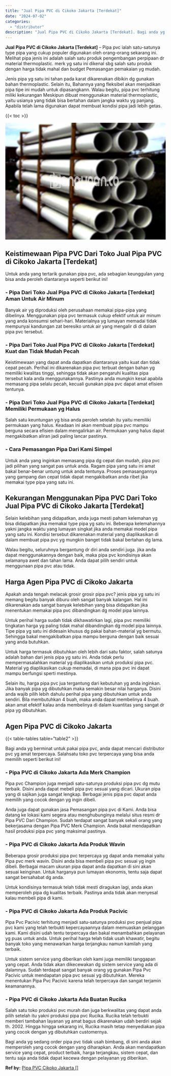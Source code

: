 ```yaml
---
title: "Jual Pipa PVC di Cikoko Jakarta [Terdekat]"
date: "2024-07-02"
categories: 
  - "distributor"
description: "Jual Pipa PVC di Cikoko Jakarta [Terdekat]. Bagi anda yg sedang order pipa pvc tidak usah bimbang, di sini anda akan memperoleh yang cocok dengan yang dihara..."
---
```


**Jual Pipa PVC di Cikoko Jakarta \[Terdekat\]** – Pipa pvc ialah satu-satunya type pipa yang cukup populer digunakan oleh orang-orang sekarang ini. Melihat pipa jenis ini adalah salah satu produk pengembangan perpipaan dr material thermoplastic. merk yg satu ini dikenal sbg salah satu produk dengan harga tidak mahal dan budget Pemasangan pemakaian yg mudah.

Jenis pipa yg satu ini tahan pada karat dikarenakan dibikin dg gunakan bahan thermoplastic. Selain itu, Bahannya yang fleksibel akan menjadikan pipa tipe ini mudah untuk dipasangkann. Walau begitu, pipa pvc terhitung miliki kekurangan Meskipun dibuat menggunakan material thermoplastic, yaitu usianya yang tidak bisa bertahan dalam jangka waktu yg panjang. Apabila telah lama digunakan dapat membuat kondisi pipa jadi lebih getas.

{{< toc >}}

![Jual Pipa PVC di Cikoko Jakarta [Terdekat]](/images/jaul-pipa-pvc-42.png)

## Keistimewaan Pipa PVC Dari Toko Jual Pipa PVC di Cikoko Jakarta \[Terdekat\]

Untuk anda yang tertarik gunakan pipa pvc, ada sebagian keunggulan yang bisa anda peroleh diantaranya seperti berikut ini!

### \- Pipa Dari Toko Jual Pipa PVC di Cikoko Jakarta \[Terdekat\] Aman Untuk Air Minum

Banyak air yg diproduksi oleh perusahaan memakai pipa-pipa yang dibelinya. Menggunakan pipa pvc termasuk cukup efektif untuk air minum yang anda konsumsi sehari-hari. Materialnya yg lumayan memadai tidak mempunyai kandungan zat beresiko untuk air yang mengalir di di dalam pipa pvc tersebut.

### \- Pipa Dari Toko Jual Pipa PVC di Cikoko Jakarta \[Terdekat\] Kuat dan Tidak Mudah Pecah

Keistimewaan yang dapat anda dapatkan diantaranya yaitu kuat dan tidak cepat pecah. Perihal ini dikarenakan pipa pvc terbuat dengan bahan yg memiliki kwalitas tinggi, sehingga tidak akan pengaruhi kualitas pipa tersebut kala anda menggunakannya. Pastinya anda mungkin kesal apabila memasang pipa selalu pecah, kecuali gunakan pipa pvc dapat amat efisien tentunya.

### \- Pipa Dari Toko Jual Pipa PVC di Cikoko Jakarta \[Terdekat\] Memiliki Permukaan yg Halus

Salah satu keuntungan yg bisa anda peroleh setelah itu yaitu memiliki permukaan yang halus. Keadaan ini akan membuat pipa pvc mampu berguna secara efisien dalam mengalirkan air. Permukaan yang halus dapat mengakibatkan aliran jadi paling lancar pastinya.

### \- Cara Pemasangan Pipa Dari Kami Simpel

Untuk anda yang inginkan memasang pipa dg cepat dan mudah, pipa pvc jadi pilihan yang sangat pas untuk anda. Ragam pipa yang satu ini amat bakal benar-benar untung untuk anda tentunya. Proses pemasangannya yang gampang dan cepat tidak dapat mengakibatkan anda ribet jika memakai type pipa yang satu ini.

## Kekurangan Menggunakan Pipa PVC Dari Toko Jual Pipa PVC di Cikoko Jakarta \[Terdekat\]

Selain kelebihan yang didapatkan, anda juga mesti paham kelemahan yg bisa didapatkan jika memakai type pipa yg satu ini. Beberapa kelemahannya yakni jangka waktu yang lumayan singkat jika anda memakai model pipa yang satu ini. Kondisi tersebut dikarenakan material yang diaplikasikan di dalam membuat pipa pvc yg mungkin banget tidak bakal bertahan dg lama.

Walau begitu, seluruhnya bergantung dr diri anda sendiri juga. jika anda dapat menggunakannya dengan baik, maka pipa pvc kondisinya akan selamanya awet dan tahan lama. Anda dapat pilih sendiri untuk menggunaan pipa pvc atau tidak.

## Harga Agen Pipa PVC di Cikoko Jakarta

Apakah anda tengah melacak grosir grosir pipa pvc? jenis pipa yg satu ini memang begitu banyak diburu oleh sangat banyak kalangan. Hal ini dikarenakan ada sangat banyak kelebihan yang bisa didapatkan jika menentukan memakai pipa pvc dibandingkan dg model pipa lainnya.

Untuk perihal harga sudah tidak dikhawatirkan lagi, pipa pvc memiliki tingkatan harga yg paling tidak mahal dibandingkan dg model pipa lainnya. Tipe pipa yg satu ini didesain khusus dg pakai bahan-material yg bermutu. Sehingga bakal mengakibatkan pipa mampu berguna dengan baik sesuai yang anda butuhkan.

Untuk harga termasuk dibutuhkan oleh lebih dari satu faktor, salah satunya adalah bahan dari jenis pipa yg satu ini. Anda tidak perlu mempermasalahkan material yg diaplikasikan untuk produksi pipa pvc. Material yg diaplikasikan cukup memadai, di mana pipa pvc ini dapat mampu berfungsi sperti mestinya.

Selain itu, harga pipa pvc jua tergantung dari kebutuhan yg anda inginkan. Jika banyak pipa yg dibutuhkan maka semakin besar nilai harganya. Disini anda wajib pilih lebih dahulu perihal pipa yang dibutuhkan untuk anda sendiri. Bila membutuhkan 4 buah, maka anda dapat membelinya 4 buah. akan amat efektif kalau anda membelinya di dalam kuantitas yang sangat dr pipa yg dibutuhkan.

## Agen Pipa PVC di Cikoko Jakarta

{{< table-tables table="table2" >}}

Bagi anda yg berminat untuk pakai pipa pvc, anda dapat mencari distributor pvc yg amat terpercaya. Salahsatu toko pvc terpercaya yang bisa anda memilih seperti berikut ini!

### \- Pipa PVC di Cikoko Jakarta Ada Merk Champion

Pipa pvc Champion juga menjadi satu-satunya produksi pipa pvc dg mutu terbaik. Disini anda dapat mebeli pipa pvc sesuai yang dicari. Ukuran pipa yang di sajikan juga sangat lengkap. Berbagai jenis pipa pvc dapat anda memilih yang cocok dengan yg ingin dibeli.

Anda juga dapat gunakan jasa Pemasangan pipa pvc di Kami. Anda bisa datang ke lokasi kami segera atau menghubunginya melalui situs resmi dr Pipa PVC Dari Champion. Sudah terdapat sangat banyak sekali orang yang bekerjasama dengan Pipa PVC Merk Champion. Anda bakal mendapatkan hasil produksi pipa pvc yang maksimal pastinya.

### \- Pipa PVC di Cikoko Jakarta Ada Produk Wavin

Beberapa grosir produksi pipa pvc terpercaya yg dapat anda memakai yaitu Pipa pvc merk wavin. Disini anda bisa membeli pipa pvc sesuai yg ingin dibeli. Berbagai macam ukuran pipa dapat anda dapatkan di sini akan sesuai keinginan. Untuk harganya pun lumayan ekonomis, tentu saja dapat sangat bersahabat dg anda.

Untuk kondisinya termasuk telah tidak mesti diragukan lagi, anda akan memperoleh pipa dg kualitas terbaik. Pastinya anda tidak akan menyesal kalau membeli pipa di kami.

### \- Pipa PVC di Cikoko Jakarta Ada Produk Pacivic

Pipa Pvc Pacivic terhitung menjadi satu-satunya produksi pvc penjual pipa pvc kami yang telah terbukti kepercayaannya dalam memuaskan pelanggan kami. Kami disini udah tentu terpercaya dan bakal menambahkan pelayanan yg puas untuk anda. Untuk perihal harga telah tidak usah khawatir, begitu banyak toko yang menawarkan harga terjangkau namun kamilah yang terbaik.

Untuk sistem service yang diberikan oleh kami juga memiliki tanggapan yang cepat. Anda tidak akan dikecewakan dg sistem service yang ada di dalamnya. Sudah terdapat sangat banyak orang yg gunakan Pipa Pvc Pacivic untuk mendapatan pipa pvc sesuai yg dibutuhkan. Mereka menentukan Pipa Pvc Pacivic karena telah terpercaya dan sangat terjamin keamanannya.

### \- Pipa PVC di Cikoko Jakarta Ada Buatan Rucika

Salah satu toko produksi pvc murah dan juga berkwalitas yang dapat anda pilih setelah itu yakni produksi pipa pvc Rucika. Rucika telah terbukti memberi tambahan layanan yg amat bagus dikarenakan udah berdiri sejak th. 2002. Hingga hingga sekarang ini, Rucika masih tetap menyediakan pipa yang cocok dengan yg dibutuhkan customernya.

Bagi anda yg sedang order pipa pvc tidak usah bimbang, di sini anda akan memperoleh yang cocok dengan yang diharapkan. Anda akan mendapatkan service yang cepat, product terbaik, harga terjangkau, sistem cepat, dan tentu saja anda tidak dapat kecewa dengan pelayanan yg diberikan.

**Ref by:** [Pipa PVC Cikoko Jakarta []](https://id.wikipedia.org/wiki/Pipa)
